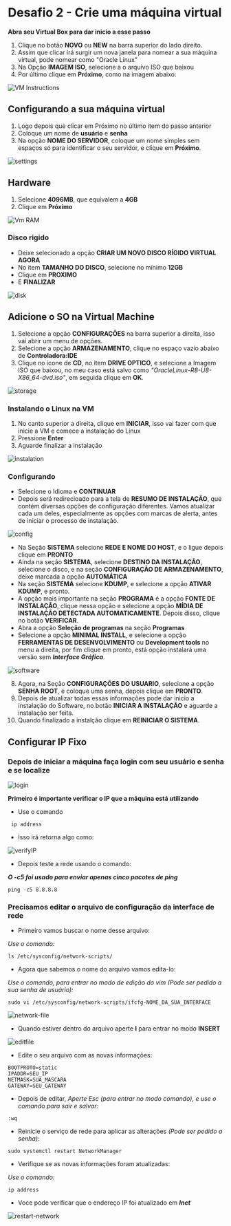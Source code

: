 # Desafio 2 - Crie uma máquina virtual 

**Abra seu Virtual Box para dar inicio a esse passo**

1. Clique no botão **NOVO** ou **NEW** na barra superior do lado direito.
2. Assim que clicar irá surgir um nova janela para nomear a sua máquina virtual, pode nomear como "Oracle Linux"
3. Na Opção **IMAGEM ISO**, selecione a o arquivo ISO que baixou 
4. Por último clique em **Próximo**, como na imagem abaixo:

![VM Instructions](./images/vm-instruction.png)

## Configurando a sua máquina virtual
1. Logo depois que clicar em Próximo no último item do passo anterior
2. Coloque um nome de **usuário** e **senha**
3. Na opção **NOME DO SERVIDOR**, coloque um nome simples sem espaços só para identificar o seu servidor, e clique em **Próximo**.

![settings](./images/settings-vm.png)

## Hardware
1. Selecione **4096MB**, que equivalem a **4GB** 
2. Clique em **Próximo**

![Vm RAM](./images/VM-RAM.png)

### Disco rigido
- Deixe selecionado a opção **CRIAR UM NOVO DISCO RÍGIDO VIRTUAL AGORA**
- No item **TAMANHO DO DISCO**, selecione no mínimo **12GB**
- Clique em **PROXIMO**
- E **FINALIZAR**

![disk](./images/disk-vm.png)

## Adicione o SO na Virtual Machine
1. Selecione a opção **CONFIGURAÇÕES** na barra superior a direita, isso vai abrir um menu de opções.
2. Selecione a opção **ARMAZENAMENTO**, clique no espaço vazio abaixo de **Controladora:IDE**
3. Clique no icone de **CD**, no item **DRIVE OPTICO**, e selecione a Imagem ISO que baixou, no meu caso está salvo como *"OracleLinux-R8-U8-X86_64-dvd.iso"*, em seguida clique em **OK**.

![storage](./images/storage-vm.png)

### Instalando o Linux na VM
1. No canto superior a direita, clique em **INICIAR**, isso vai fazer com que inicie a VM e comece a instalação do Linux
2. Pressione **Enter**
3. Aguarde finalizar a instalação

![instalation](./images/starting-vm.png)

### Configurando 
- Selecione o Idioma e **CONTINUAR**
- Depois será redirecioado para a tela de **RESUMO DE INSTALAÇÃO**, que contém diversas opções de configuração diferentes. Vamos atualizar cada um deles, especialmente as opções com marcas de alerta, antes de iniciar o processo de instalação.

![config](./images/config.png)

- Na Seção **SISTEMA** selecione **REDE E NOME DO HOST**, e o ligue depois clique em **PRONTO**
- Ainda na seção **SISTEMA**, selecione **DESTINO DA INSTALAÇÃO**, selecione o disco, e na seção **CONFIGURAÇÃO DE ARMAZENAMENTO**, deixe marcada a opção **AUTOMÁTICA**
- Na seção **SISTEMA** selecione **KDUMP**, e selecione a opção **ATIVAR KDUMP**, e pronto.
- A opção mais importante na seção **PROGRAMA** é a opção **FONTE DE INSTALAÇÃO**, clique nessa opção e selecione a opção **MÍDIA DE INSTALAÇÃO DETECTADA AUTOMATICAMENTE**. Depois disso, clique no botão **VERIFICAR**.
- Abra a opção **Seleção de programas** na seção **Programas**
 - Selecione a opção **MINIMAL INSTALL**, e selecione a opção **FERRAMENTAS DE DESENVOLVIMENTO** ou **Development tools** no menu a direita, por fim clique em pronto, está opção instalará uma versão sem ***Interface Gráfica***. 

![software](./images/software-wogui.png)

 8. Agora, na Seção **CONFIGURAÇÕES DO USUARIO**, selecione a opção **SENHA ROOT**, e coloque uma senha, depois clique em **PRONTO**.
 9. Depois de atualizar todas essas informações pode dar inicio a instalação do Software, no botão **INICIAR A INSTALAÇÃO** e aguarde a instalação ser feita. 
 10. Quando finalizado a instalção clique em **REINICIAR O SISTEMA**.

 ## Configurar IP Fixo
 ### Depois de iniciar a máquina faça login com seu usuário e senha e se localize

 ![login](./images/login01.png)

 **Primeiro é importante verificar o IP que a máquina está utilizando**

 - Use o comando 
 ```
  ip address
 ```

 - Isso irá retorna algo como:

 ![verifyIP](./images/verifyip02.png)

 - Depois teste a rede usando o comando:

***O -c5 foi usado para enviar apenas cinco pacotes de ping***
 ```
 ping -c5 8.8.8.8
 ```

### Precisamos editar o arquivo de configuração da interface de rede
 - Primeiro vamos buscar o nome desse arquivo:

 *Use o comando:*
 ```
 ls /etc/sysconfig/network-scripts/
 ```
- Agora que sabemos o nome do arquivo vamos edita-lo:

*Use o comando, para entrar no modo de edição do vim (Pode ser pedido a sua senha de usuário):*
```
sudo vi /etc/sysconfig/network-scripts/ifcfg-NOME_DA_SUA_INTERFACE
```

![network-file](./images/networkfile03.png)

- Quando estiver dentro do arquivo aperte **I** para entrar no modo **INSERT**

![editfile](./images/editfile04.png)

- Edite o seu arquivo com as novas informações:
```
BOOTPROTO=static
IPADDR=SEU_IP
NETMASK=SUA_MASCARA
GATEWAY=SEU_GATEWAY
```

- Depois de editar, *Aperte Esc (para entrar no modo comando), e use o comando para sair e salvar:*

```
:wq
```
- Reinicie o serviço de rede para aplicar as alterações *(Pode ser pedido a senha)*:
```
sudo systemctl restart NetworkManager
```
- Verifique se as novas informações foram atualizadas:

*Use o comando:*

```
ip address
```
- Voce pode verificar que o endereço IP foi atualizado em ***Inet***

![restart-network](./images/restart06.png)